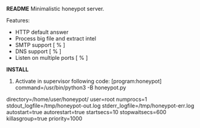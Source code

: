 **README**
Minimalistic honeypot server. 

Features:
- HTTP default answer
- Process big file and extract intel
- SMTP support [ % ]
- DNS support [ % ]
- Listen on multiple ports [ % ]



**INSTALL**
1. Activate in supervisor following code:
[program:honeypot]
command=/usr/bin/python3 -B honeypot.py

directory=/home/user/honeypot/
user=root
numprocs=1
stdout_logfile=/tmp/honeypot-out.log
stderr_logfile=/tmp/honeypot-err.log
autostart=true
autorestart=true
startsecs=10
stopwaitsecs=600
killasgroup=true
priority=1000



